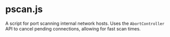 # pscan.js

A script for port scanning internal network hosts. Uses the `AbortController` API to cancel pending connections, allowing for fast scan times. 
